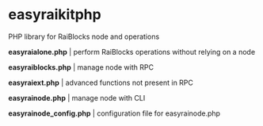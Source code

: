 # easyraikitphp
PHP library for RaiBlocks node and operations

**easyraialone.php** | perform RaiBlocks operations without relying on a node

**easyraiblocks.php** | manage node with RPC

**easyraiext.php** | advanced functions not present in RPC

**easyrainode.php** | manage node with CLI

**easyrainode_config.php** | configuration file for easyrainode.php
